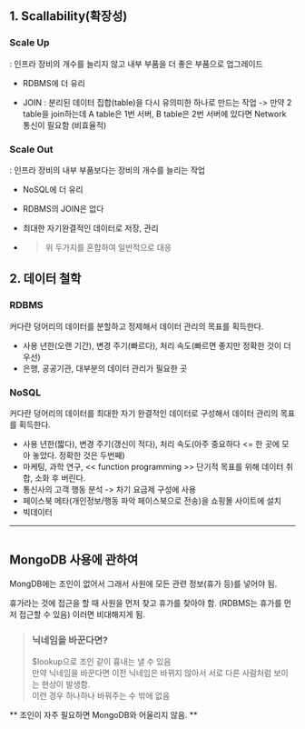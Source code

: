 <h2 id="1-scallability확장성">1. Scallability(확장성)</h2>
<h3 id="scale-up">Scale Up</h3>
<p>: 인프라 장비의 개수를 늘리지 않고 내부 부품을 더 좋은 부품으로 업그레이드</p>
<ul>
<li><p>RDBMS에 더 유리</p>
</li>
<li><p>JOIN : 분리된 데이터 집합(table)을 다시 유의미한 하나로 만드는 작업
  -&gt; 만약 2 table을 join하는데 A table은 1번 서버, B table은 2번 서버에 있다면 Network 통신이 필요함 (비효율적)</p>
</li>
</ul>
<h3 id="scale-out">Scale Out</h3>
<p>: 인프라 장비의 내부 부품보다는 장비의 개수를 늘리는 작업</p>
<ul>
<li><p>NoSQL에 더 유리</p>
</li>
<li><p>RDBMS의 JOIN은 없다</p>
</li>
<li><p>최대한 자기완결적인 데이터로 저장, 관리</p>
</li>
<li><blockquote>
<p>위 두가지를 혼합하여 일반적으로 대응</p>
</blockquote>
</li>
</ul>
<h2 id="2-데이터-철학">2. 데이터 철학</h2>
<h3 id="rdbms">RDBMS</h3>
<p>커다란 덩어리의 데이터를 분할하고 정제해서 데이터 관리의 목표를 획득한다.</p>
<ul>
<li>사용 년한(오랜 기간), 변경 주기(빠르다), 처리 속도(빠르면 좋지만 정확한 것이 더 우선)</li>
<li>은행, 공공기관, 대부분의 데이터 관리가 필요한 곳</li>
</ul>
<h3 id="nosql">NoSQL</h3>
<p>커다란 덩어리의 데이터를 최대한 자기 완결적인 데이터로 구성해서 데이터 관리의 목표를 획득한다.</p>
<ul>
<li>사용 년한(짧다), 변경 주기(갱신이 적다), 처리 속도(아주 중요하다 &lt;= 한 곳에 모아 놓았다. 정확한 것은 두번째)</li>
<li>마케팅, 과학 연구, &lt;&lt; function programming &gt;&gt; 단기적 목표를 위해 데이터 취합, 소화 후 버린다.</li>
<li>통신사의 고객 행동 분석 -&gt; 차기 요금제 구성에 사용</li>
<li>페이스북 메타(개인정보/행동 파악 페이스북으로 전송)을 쇼핑몰 사이트에 설치</li>
<li>빅데이터</li>
</ul>
<hr />
<p><img alt="" src="https://velog.velcdn.com/images/jhh0830/post/49ea5ae3-aa47-4f0b-a390-112a642dad2c/image.png" /></p>
<h2 id="mongodb-사용에-관하여">MongoDB 사용에 관하여</h2>
<p>MongDB에는 조인이 없어서 그래서 사원에 모든 관련 정보(휴가 등)를 넣어야 됨.</p>
<p>휴가라는 것에 접근을 할 때 사원을 먼저 찾고 휴가를 찾아야 함. 
(RDBMS는 휴가를 먼저 접근할 수 있음)
이러면 비대해지게 됨.</p>
<blockquote>
<h3 id="닉네임을-바꾼다면">닉네임을 바꾼다면?</h3>
<p>$lookup으로 조인 같이 흉내는 낼 수 있음
<br />
만약 닉네임을 바꾼다면 이전 닉네임은 바뀌지 않아서 서로 다른 사람처럼 보이는 현상이 발생함.
<br />
이런 경우 하나하나 바꿔주는 수 밖에 없음</p>
</blockquote>
<p>** 조인이 자주 필요하면 MongoDB와 어울리지 않음. **</p>